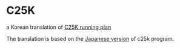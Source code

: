 # C25K
a Korean translation of [C25K running plan](http://c25k.com/)

The translation is based on the [Japanese version](http://c25k.com/c25k_japanese.htm) of c25k program.

